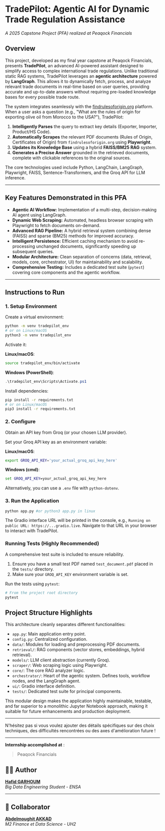 # TradePilot: Agentic AI for Dynamic Trade Regulation Assistance
*A 2025 Capstone Project (PFA) realized at Peaqock Financials*

## Overview

This project, developed as my final year capstone at Peaqock Financials, presents **TradePilot**, an advanced AI-powered assistant designed to simplify access to complex international trade regulations. Unlike traditional static RAG systems, TradePilot leverages an **agentic architecture** powered by **LangGraph**. This allows it to dynamically fetch, process, and analyze relevant trade documents in real-time based on user queries, providing accurate and up-to-date answers without requiring pre-loaded knowledge bases for every possible trade route.

The system integrates seamlessly with the [findrulesoforigin.org](https://findrulesoforigin.org/) platform. When a user asks a question (e.g., "What are the rules of origin for exporting olive oil from Morocco to the USA?"), TradePilot:

1. **Intelligently Parses** the query to extract key details (Exporter, Importer, Product/HS Code).
2. **Automatically Scrapes** the relevant PDF documents (Rules of Origin, Certificates of Origin) from `findrulesoforigin.org` using **Playwright**.
3. **Updates its Knowledge Base** using a hybrid **FAISS/BM25 RAG** system.
4. **Generates a Precise Answer** grounded in the retrieved documents, complete with clickable references to the original sources.

The core technologies used include Python, LangChain, LangGraph, Playwright, FAISS, Sentence-Transformers, and the Groq API for LLM inference.

---

## Key Features Demonstrated in this PFA

* **Agentic AI Workflow:** Implementation of a multi-step, decision-making AI agent using LangGraph.
* **Dynamic Web Scraping:** Automated, headless browser scraping with Playwright to fetch documents on-demand.
* **Advanced RAG Pipeline:** A hybrid retrieval system combining dense (FAISS) and sparse (BM25) methods for improved accuracy.
* **Intelligent Persistence:** Efficient caching mechanism to avoid re-processing unchanged documents, significantly speeding up subsequent queries.
* **Modular Architecture:** Clean separation of concerns (data, retrieval, models, core, orchestrator, UI) for maintainability and scalability.
* **Comprehensive Testing:** Includes a dedicated test suite (`pytest`) covering core components and the agentic workflow.

---

## Instructions to Run

### 1. Setup Environment

Create a virtual environment:

```bash
python -m venv tradepilot_env
# or on Linux/macOS
python3 -m venv tradepilot_env
```

Activate it:

**Linux/macOS**:
```bash
source tradepilot_env/bin/activate
```

**Windows (PowerShell)**:
```powershell
.\tradepilot_env\Scripts\Activate.ps1
```

Install dependencies:

```bash
pip install -r requirements.txt
# or on Linux/macOS
pip3 install -r requirements.txt
```

### 2. Configure

Obtain an API key from Groq (or your chosen LLM provider).

Set your Groq API key as an environment variable:

**Linux/macOS**:
```bash
export GROQ_API_KEY='your_actual_groq_api_key_here'
```

**Windows (cmd)**:
```cmd
set GROQ_API_KEY=your_actual_groq_api_key_here
```

Alternatively, you can use a `.env` file with `python-dotenv`.

### 3. Run the Application

```bash
python app.py #or python3 app.py in linux
```

The Gradio interface URL will be printed in the console, e.g., `Running on public URL: https://...gradio.live`.
Navigate to that URL in your browser to interact with TradePilot.

### Running Tests (Highly Recommended)

A comprehensive test suite is included to ensure reliability.

1. Ensure you have a small test PDF named `test_document.pdf` placed in the `tests/` directory.
2. Make sure your `GROQ_API_KEY` environment variable is set.

Run the tests using `pytest`:

```bash
# From the project root directory
pytest
```

## Project Structure Highlights

This architecture cleanly separates different functionalities:

* `app.py`: Main application entry point.
* `config.py`: Centralized configuration.
* `data/`: Modules for loading and preprocessing PDF documents.
* `retrieval/`: RAG components (vector stores, embeddings, hybrid retrieval).
* `models/`: LLM client abstraction (currently Groq).
* `scraper/`: Web scraping logic using Playwright.
* `core/`: The core RAG analyzer logic.
* `orchestrator/`: Heart of the agentic system. Defines tools, workflow nodes, and the LangGraph agent.
* `ui/`: Gradio interface definition.
* `tests/`: Dedicated test suite for principal components.

This modular design makes the application highly maintainable, testable, and far superior to a monolithic Jupyter Notebook approach, making it suitable for future enhancements and production deployment.

---

N'hésitez pas si vous voulez ajouter des détails spécifiques sur des choix techniques, des difficultés rencontrées ou des axes d'amélioration future !

---


**Internship accomplished at**  :
> Peaqock Financials

## 👨‍💻 Author  
**[Hafid GARHOUM](https://www.linkedin.com/in/hafid-garhoum/)**  
*Big Data Engineering Student - ENSA*

---

## 🤝 Collaborator  
**[Abdelmoughit AKKAD](https://www.linkedin.com/in/abdelmoughit-akkad-b381b7244/?originalSubdomain=ma)**  
*M2 Finance et Data Science - UH2*
